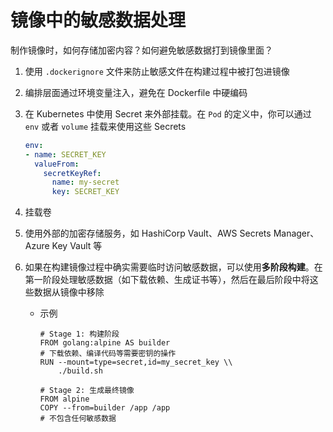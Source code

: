 # 镜像中的敏感数据处理

制作镜像时，如何存储加密内容？如何避免敏感数据打到镜像里面？

1. 使用 `.dockerignore` 文件来防止敏感文件在构建过程中被打包进镜像
2. 编排层面通过环境变量注入，避免在 Dockerfile 中硬编码
3. 在 Kubernetes 中使用 Secret 来外部挂载。在 `Pod` 的定义中，你可以通过 `env` 或者 `volume` 挂载来使用这些 Secrets
    
    ```yaml
    env:
    - name: SECRET_KEY
      valueFrom:
        secretKeyRef:
          name: my-secret
          key: SECRET_KEY
    ```
4. 挂载卷
5. 使用外部的加密存储服务，如 HashiCorp Vault、AWS Secrets Manager、Azure Key Vault 等
6. 如果在构建镜像过程中确实需要临时访问敏感数据，可以使用**多阶段构建**。在第一阶段处理敏感数据（如下载依赖、生成证书等），然后在最后阶段中将这些数据从镜像中移除
    - 示例
        
        ```
        # Stage 1: 构建阶段
        FROM golang:alpine AS builder
        # 下载依赖、编译代码等需要密钥的操作
        RUN --mount=type=secret,id=my_secret_key \\
            ./build.sh
        
        # Stage 2: 生成最终镜像
        FROM alpine
        COPY --from=builder /app /app
        # 不包含任何敏感数据
        
        ```